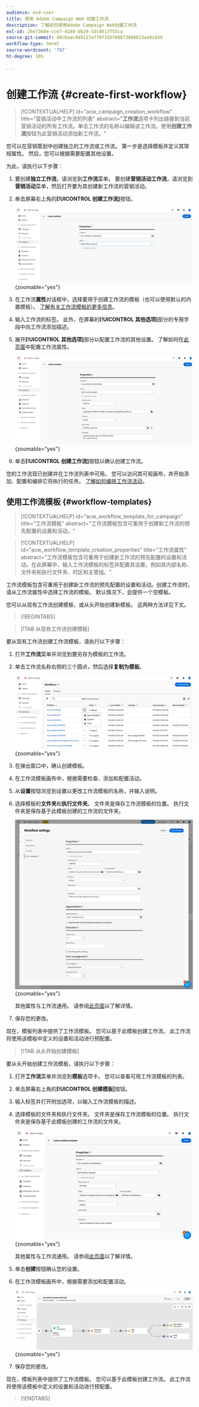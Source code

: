 ```yaml
---
audience: end-user
title: 使用 Adobe Campaign Web 创建工作流
description: 了解如何使用Adobe Campaign Web创建工作流
exl-id: 26e7360e-cce7-4240-bb29-1dc8613f55ca
source-git-commit: d6c6aac9d9127a770732b709873008613ae8c639
workflow-type: tm+mt
source-wordcount: '797'
ht-degree: 18%

---
```


# 创建工作流 {#create-first-workflow}

>[!CONTEXTUALHELP]
>id="acw_campaign_creation_workflow"
>title="营销活动中工作流的列表"
>abstract="**工作流**&#x200B;选项卡列出链接到当前营销活动的所有工作流。单击工作流的名称以编辑该工作流。使用&#x200B;**创建工作流**&#x200B;按钮为此营销活动添加新工作流。"

您可以在营销策划中创建独立的工作流或工作流。 第一步是选择模板并定义其常规属性。 然后，您可以根据需要配置其他设置。

为此，请执行以下步骤：

1. 要创建&#x200B;**独立工作流**，请浏览到&#x200B;**工作流**&#x200B;菜单。 要创建&#x200B;**营销活动工作流**，请浏览到&#x200B;**营销活动**&#x200B;菜单，然后打开要为其创建新工作流的营销活动。

1. 单击屏幕右上角的&#x200B;**[!UICONTROL 创建工作流]**&#x200B;按钮。

   ![屏幕右上角显示“创建工作流”按钮的屏幕快照。](assets/workflow-create.png){zoomable="yes"}

1. 在工作流&#x200B;**属性**&#x200B;对话框中，选择要用于创建工作流的模板（也可以使用默认的内置模板）。 [了解有关工作流模板的更多信息](#workflow-templates)。

1. 输入工作流的标签。 此外，在屏幕的&#x200B;**[!UICONTROL 其他选项]**&#x200B;部分的专用字段中向工作流添加描述。

1. 展开&#x200B;**[!UICONTROL 其他选项]**&#x200B;部分以配置工作流的其他设置。 了解如何在[此页面](workflow-settings.md#properties)中配置工作流属性。

   ![显示用于配置工作流设置的“其他选项”部分的屏幕截图。](assets/workflow-additional-options.png){zoomable="yes"}

1. 单击&#x200B;**[!UICONTROL 创建工作流]**&#x200B;按钮以确认创建工作流。

您的工作流现已创建并在工作流列表中可用。 您可以访问其可视画布，并开始添加、配置和编排它将执行的任务。 [了解如何编排工作流活动](orchestrate-activities.md)。

## 使用工作流模板 {#workflow-templates}

>[!CONTEXTUALHELP]
>id="acw_workflow_template_for_campaign"
>title="工作流模板"
>abstract="工作流模板包含可重用于创建新工作流的预先配置的设置和活动。"

>[!CONTEXTUALHELP]
>id="acw_workflow_template_creation_properties"
>title="工作流属性"
>abstract="工作流模板包含可重用于创建新工作流的预先配置的设置和活动。在此屏幕中，输入工作流模板的标签并配置其设置，例如其内部名称、文件夹和执行文件夹、时区和主管组。"

工作流模板包含可重用于创建新工作流的预先配置的设置和活动。创建工作流时，请从工作流属性中选择工作流的模板。 默认情况下，会提供一个空模板。

您可以从现有工作流创建模板，或从头开始创建新模板。 这两种方法详见下文。

>[!BEGINTABS]

>[!TAB 从现有工作流创建模板]

要从现有工作流创建工作流模板，请执行以下步骤：

1. 打开&#x200B;**工作流**&#x200B;菜单并浏览到要另存为模板的工作流。
1. 单击工作流名称右侧的三个圆点，然后选择&#x200B;**复制为模板**。

   ![在工作流菜单中显示“复制为模板”选项的屏幕快照。](assets/wf-copy-as-template.png){zoomable="yes"}

1. 在弹出窗口中，确认创建模板。
1. 在工作流模板画布中，根据需要检查、添加和配置活动。
1. 从&#x200B;**设置**&#x200B;按钮浏览到设置以更改工作流模板的名称，并输入说明。
1. 选择模板的&#x200B;**文件夹**&#x200B;和&#x200B;**执行文件夹**。 文件夹是保存工作流模板的位置。 执行文件夹是保存基于此模板创建的工作流的文件夹。

   ![显示工作流模板中文件夹和执行文件夹的设置的屏幕截图。](assets/wf-settings-template.png){zoomable="yes"}

   其他属性与工作流通用。 请参阅[此页面](workflow-settings.md#properties)以了解详情。

1. 保存您的更改。

现在，模板列表中提供了工作流模板。 您可以基于此模板创建工作流。 此工作流将使用该模板中定义的设置和活动进行预配置。

>[!TAB 从头开始创建模板]

要从头开始创建工作流模板，请执行以下步骤：

1. 打开&#x200B;**工作流**&#x200B;菜单并浏览到&#x200B;**模板**&#x200B;选项卡。 您可以查看可用工作流模板的列表。
1. 单击屏幕右上角的&#x200B;**[!UICONTROL 创建模板]**&#x200B;按钮。
1. 输入标签并打开附加选项，以输入工作流模板的描述。
1. 选择模板的文件夹和执行文件夹。 文件夹是保存工作流模板的位置。 执行文件夹是保存基于此模板创建的工作流的文件夹。

   ![显示创建具有文件夹和执行文件夹设置的新工作流模板的屏幕截图。](assets/new-wf-template.png){zoomable="yes"}

   其他属性与工作流通用。 请参阅[此页面](workflow-settings.md#properties)以了解详情。

1. 单击&#x200B;**创建**&#x200B;按钮确认您的设置。
1. 在工作流模板画布中，根据需要添加和配置活动。

   ![显示用于添加和配置活动的工作流模板画布的屏幕截图。](assets/wf-template-activities.png){zoomable="yes"}

1. 保存您的更改。

现在，模板列表中提供了工作流模板。 您可以基于此模板创建工作流。 此工作流将使用该模板中定义的设置和活动进行预配置。

>[!ENDTABS]